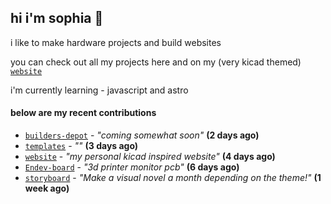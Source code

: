 ## hi i'm sophia 🧌

i like to make hardware projects and build websites

you can check out all my projects here and on my (very kicad themed) [`website`](https://sophiaduan.dev/)


i'm currently learning - javascript and astro

#### below are my recent contributions


- [`builders-depot`](https://github.com/builders-depot/builders-depot) - _"coming somewhat soon"_ **(2 days ago)**
- [`templates`](https://github.com/sophiayduan/templates) - _""_ **(3 days ago)**
- [`website`](https://github.com/sophiayduan/website) - _"my personal kicad inspired website"_ **(4 days ago)**
- [`Endev-board`](https://github.com/sophiayduan/Endev-board) - _"3d printer monitor pcb"_ **(6 days ago)**
- [`storyboard`](https://github.com/hackclub/storyboard) - _"Make a visual novel a month depending on the theme!"_ **(1 week ago)**
